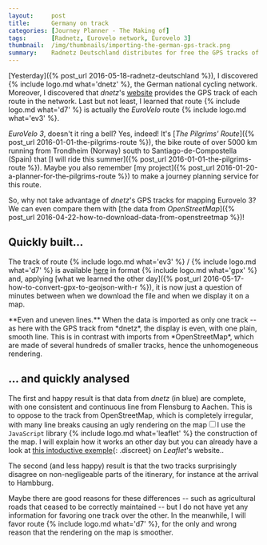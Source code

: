 ```yaml
---
layout:     post
title:      Germany on track
categories: [Journey Planner - The Making of]
tags:       [Radnetz, Eurovelo network, Eurovelo 3]
thumbnail:  /img/thumbnails/importing-the-german-gps-track.png
summary:    Radnetz Deutschland distributes for free the GPS tracks of its network. Why not take advantage of this for mapping route EuroVelo 3, alias Radnetz 7? Applying what we just learned, it is actually now just a question of minutes between when we download the file and when we display it on a map.
---
```


[Yesterday]({% post_url 2016-05-18-radnetz-deutschland %}), I discovered {% include logo.md what='dnetz' %}, the German national cycling network. Moreover, I discovered that *dnetz*'s [website](http://www.radnetz-deutschland.de/en.html) provides the GPS track of each route in the network. Last but not least, I learned that route {% include logo.md what='d7' %} is actually the *EuroVelo* route {% include logo.md what='ev3' %}.

*EuroVelo 3*, doesn't it ring a bell? Yes, indeed! It's [*The Pilgrims' Route*]({% post_url 2016-01-01-the-pilgrims-route %}), the bike route of over 5000 km running from Trondheim (Norway) south to Santiago-de-Compostella (Spain) that [I will ride this summer]({% post_url 2016-01-01-the-pilgrims-route %}). Maybe you also remember [my project]({% post_url 2016-01-20-a-planner-for-the-pilgrims-route %}) to make a journey planning service for this route.

So, why not take advantage of *dnetz*'s GPS tracks for mapping Eurovelo 3? We can even compare them with [the data from *OpenStreetMap*]({% post_url 2016-04-22-how-to-download-data-from-openstreetmap %})!

## Quickly built...

The track of route {% include logo.md what='ev3' %} / {% include logo.md what='d7' %} is available [here](http://www.radnetz-deutschland.de/index.php?eID=tx_nawsecuredl&u=0&file=fileadmin/Redaktion/Dateien/D-Route_7/Tracks/D-Route7.gpx&t=1463668847&hash=8937aaabac1003afcde14b04a65162cdf25eea22) in format {% include logo.md what='gpx' %} and, applying [what we learned the other day]({% post_url 2016-05-17-how-to-convert-gpx-to-geojson-with-r %}), it is now just a question of minutes between when we download the file and when we display it on a map.

<div class='wide'>
  <div id='map' class='high'></div>
  <p class='legend' markdown='1'>**Even and uneven lines.** When the data is imported as only one track -- as here with the GPS track from *dnetz*, the display is even, with one plain, smooth line. This is in contrast with imports from *OpenStreetMap*, which are made of several hundreds of smaller tracks, hence the unhomogeneous rendering.</p>
</div>

## ... and quickly analysed

The first and happy result is that data from *dnetz* (in blue) are complete, with one consistent and continuous line from Flensburg to Aachen. This is to oppose to the track from OpenStreetMap, which is completely irregular, with many line breaks causing an ugly rendering on the map<label for="sn-leaflet" class="sidenote-number"></label><input type="checkbox" id="sn-leaflet"/><span class='sidenote'>I use the `JavaScript` library {% include logo.md what='leaflet' %} the construction of the map. I will explain how it works an other day but you can already have a look at [this intoductive exemple](http://leafletjs.com){: .discreet} on *Leaflet*'s website.</span>.

The second (and less happy) result is that the two tracks surprisingly disagree on non-negligeable parts of the itinerary, for instance at the arrival to Hambburg.

Maybe there are good reasons for these differences -- such as agricultural roads that ceased to be correctly maintained -- but I do not have yet any information for favoring one track over the other. In the meanwhile, I will favor route {% include logo.md what='d7' %}, for the only and wrong reason that the rendering on the map is smoother.

<script>
    
  // SETTING ---------------------------------------------------------------
  var map = L.map('map', {
    minZoom: 4,
    touchZoom: false,
    scrollWheelZoom: false,
    center: [53, 7],
    zoom: 6
  })
  // chose a 'known provider' from there: http://leaflet-extras.github.io/leaflet-providers/preview/
  L.tileLayer('http://server.arcgisonline.com/ArcGIS/rest/services/World_Topo_Map/MapServer/tile/{z}/{y}/{x}', {
attribution: 'Tiles &copy; Esri'}).addTo(map);

  var dnetz = new L.layerGroup();
  $.getJSON("/data/2016-05-19-germany-on-track/dnetz.geojson", function(data) {
    L.geoJson(data, {
      style: function (feature) {
        return {color: '#377eb8'};
      },
      onEachFeature: function (feature, layer) {
        dnetz.addLayer(layer);
      }
    });
  });
  dnetz.addTo(map);
  
  var osm = new L.layerGroup();
  $.getJSON("/data/2016-05-19-germany-on-track/osm.geojson", function(data) {
    L.geoJson(data, {
      style: function (feature) {
        return {color: '#FFA500'};
      },
      onEachFeature: function (feature, layer) {
        osm.addLayer(layer);
      }
    });
  });
  osm.addTo(map);

  L.control.layers({}, {
    "<span id='blue-line'></span> Route D7 from <em>Radnetz Deutschland</em>": dnetz,
    "<span id='orange-line'></span> Route EV3 from <em>OpenStreetMap</em>":      osm
  }, {collapsed: false}).addTo(map);

 </script>
